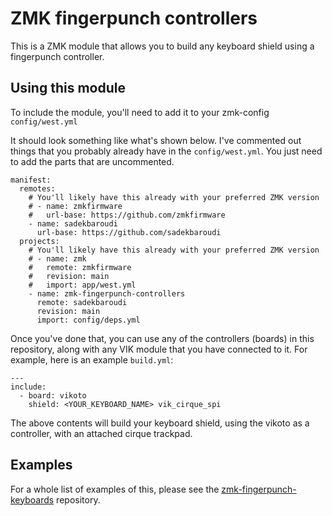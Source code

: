 # ZMK fingerpunch controllers

This is a ZMK module that allows you to build any keyboard shield using a fingerpunch controller.

## Using this module

To include the module, you'll need to add it to your zmk-config `config/west.yml`

It should look something like what's shown below. I've commented out things that you probably already have in the `config/west.yml`. You just need to add the parts that are uncommented.

```
manifest:
  remotes:
    # You'll likely have this already with your preferred ZMK version
    # - name: zmkfirmware
    #   url-base: https://github.com/zmkfirmware
    - name: sadekbaroudi
      url-base: https://github.com/sadekbaroudi
  projects:
    # You'll likely have this already with your preferred ZMK version
    # - name: zmk
    #   remote: zmkfirmware
    #   revision: main
    #   import: app/west.yml
    - name: zmk-fingerpunch-controllers
      remote: sadekbaroudi
      revision: main
      import: config/deps.yml
```

Once you've done that, you can use any of the controllers (boards) in this repository, along with any VIK module that you have connected to it. For example, here is an example `build.yml`:

```
---
include:
  - board: vikoto
    shield: <YOUR_KEYBOARD_NAME> vik_cirque_spi
```

The above contents will build your keyboard shield, using the vikoto as a controller, with an attached cirque trackpad.

## Examples

For a whole list of examples of this, please see the [zmk-fingerpunch-keyboards](https://github.com/sadekbaroudi/zmk-fingerpunch-keyboards) repository.